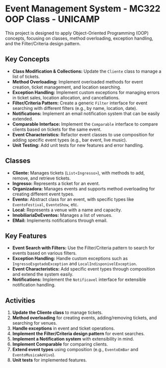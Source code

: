 # Event Management System - MC322 OOP Class - UNICAMP

This project is designed to apply Object-Oriented Programming (OOP) concepts, focusing on classes, method overloading, exception handling, and the Filter/Criteria design pattern.

## Key Concepts

- **Class Modification & Collections:** Update the `Cliente` class to manage a list of tickets.
- **Method Overloading:** Implement overloaded methods for event creation, ticket management, and location searching.
- **Exception Handling:** Implement custom exceptions for managing errors in ticket sales, location allocation, and cancellations.
- **Filter/Criteria Pattern:** Create a generic `Filter` interface for event searching with different filters (e.g., by name, location, date).
- **Notifications:** Implement an email notification system that can be easily extended.
- **Comparable Interface:** Implement the `Comparable` interface to compare clients based on tickets for the same event.
- **Event Characteristics:** Refactor event classes to use composition for adding specific event types (e.g., bar event, live music).
- **Unit Testing:** Add unit tests for new features and error handling.

## Classes

- **Cliente:** Manages tickets (`List<Ingresso>`), with methods to add, remove, and retrieve tickets.
- **Ingresso:** Represents a ticket for an event.
- **Organizadora:** Manages events and supports method overloading for creating different event types.
- **Evento:** Abstract class for an event, with specific types like `EventoFestival`, `EventoShow`, etc.
- **Local:** Represents a venue with a name and capacity.
- **ImobiliariaDeEventos:** Manages a list of venues.
- **EMail:** Implements notifications through email.

## Key Features

- **Event Search with Filters:** Use the Filter/Criteria pattern to search for events based on various filters.
- **Exception Handling:** Handle custom exceptions such as `IngressoEsgotadoException` and `LocalIndisponivelException`.
- **Event Characteristics:** Add specific event types through composition and extend the system easily.
- **Notifications:** Implement the `Notificavel` interface for extensible notification handling.

## Activities

1. **Update the Cliente class** to manage tickets.
2. **Method overloading** for creating events, adding/removing tickets, and searching for venues.
3. **Handle exceptions** in event and ticket operations.
4. **Implement the Filter/Criteria design pattern** for event searches.
5. **Implement a Notification system** with extensibility in mind.
6. **Implement Comparable** for comparing clients.
7. **Extend event types** using composition (e.g., `EventoEmBar` and `EventoMusicaAoVivo`).
8. **Unit tests** for implemented features.
